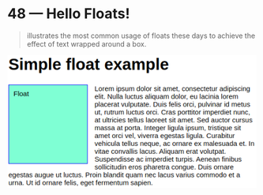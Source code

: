 # 48 &mdash; Hello Floats!
> illustrates the most common usage of floats these days to achieve the effect of text wrapped around a box.

![Text wrapping with floats](docs/images/floats_text_wrapping.png)
